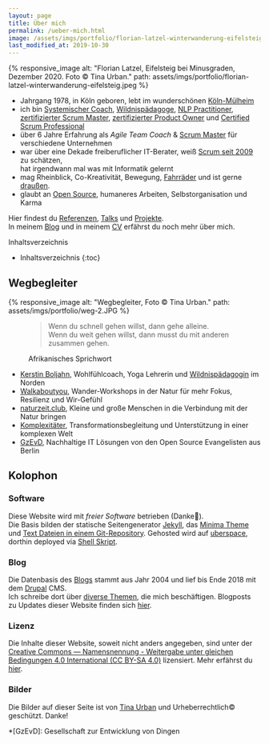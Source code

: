 ```yaml
---
layout: page
title: Über mich 
permalink: /ueber-mich.html
image: /assets/imgs/portfolio/florian-latzel-winterwanderung-eifelsteig.jpeg
last_modified_at: 2019-10-30
---
```

{% responsive_image 
alt: "Florian Latzel, Eifelsteig bei Minusgraden, Dezember 2020. Foto © Tina Urban."
path: assets/imgs/portfolio/florian-latzel-winterwanderung-eifelsteig.jpeg %}

- Jahrgang 1978, in Köln geboren, 
lebt im wunderschönen [Köln-Mülheim](/tags/muellem/index.html)
- ich bin 
[Systemischer Coach](/assets/imgs/florian-latzel-systemischer-nlp-coach.jpg), 
[Wildnispädagoge](/2020/12/14/november-draussen.html#ich-bin-wildnispädagoge), 
[NLP Practitioner](/2022/03/31/nlp-practitioner.html), 
[zertifizierter Scrum Master](/neues-aus-der-scheinwelt-professional-scrum-master-i-psm1.html),
[zertifizierter Product Owner](/2018/03/03/scrum-starter-kit.html)
und [Certified Scrum Professional](/2018/03/31/certified-scrum-professional-csp.html) 
- über 6 Jahre Erfahrung als *Agile Team Coach* & [Scrum Master](/tags/scrum-master/) 
für verschiedene Unternehmen
- war über eine Dekade freiberuflicher IT-Berater, 
weiß [Scrum seit 2009](/my-last-daily-scrum-at-berlinonline.html) zu schätzen,  
hat irgendwann mal was mit Informatik gelernt
- mag Rheinblick, Co-Kreativität, Bewegung, [Fahrräder](/tags/fahrrad/index.html) 
und ist gerne [draußen](/tags/draussen/index.html).
- glaubt an [Open Source](/tags/open-source/index.html), 
humaneres Arbeiten, Selbstorganisation und Karma

Hier findest du [Referenzen](/referenzen.html), 
[Talks](/talks.html) und [Projekte](/projekte.html).   
In meinem [Blog](/#blog) und in meinem [CV](https://florian.latzel.io/cv)
erfährst du noch mehr über mich.

Inhaltsverzeichnis
- Inhaltsverzeichnis
{:toc}

## Wegbegleiter

{% responsive_image 
alt: "Wegbegleiter, Foto © Tina Urban." 
path: assets/imgs/portfolio/weg-2.JPG %}

<figure>
<blockquote>
Wenn du schnell gehen willst, 
dann gehe alleine.<br />
Wenn du weit gehen willst,
dann musst du mit anderen zusammen gehen.  
</blockquote>
<figcaption>Afrikanisches Sprichwort</figcaption>
</figure>

- [Kerstin Boljahn](https://www.kerstin-coaching.com/), Wohlfühlcoach, Yoga Lehrerin 
und [Wildnispädagogin](/tags/wildnispadagogik/) im Norden
- [Walkaboutyou](https://walkaboutyou.org/),
Wander-Workshops in der Natur für mehr Fokus, Resilienz und Wir-Gefühl 
- [naturzeit.club](https://naturzeit.club),
Kleine und große Menschen in die Verbindung mit der Natur bringen
- [Komplexitäter](https://www.komplexitaeter.de/), 
Transformationsbegleitung und Unterstützung in einer komplexen Welt
- [GzEvD](https://www.gesellschaft-zur-entwicklung-von-dingen.de/de),
Nachhaltige IT Lösungen von den Open Source Evangelisten aus Berlin

## Kolophon

### Software

Diese Website wird mit *freier Software* betrieben (Danke🙏).   
Die Basis bilden der statische Seitengenerator [Jekyll](/tags/jekyll/),
das [Minima Theme](https://github.com/jekyll/minima)
und [Text Dateien in einem Git-Repository](https://github.com/fl3a/florian.latzel.io). 
Gehosted wird auf [uberspace](https://uberspace.de), dorthin deployed via [Shell Skript](
https://github.com/fl3a/jekyll_deployment).

### Blog

Die Datenbasis des [Blogs](/archiv.html) stammt aus Jahr 2004 und lief bis Ende 2018 
mit dem [Drupal](/tags/drupal/) CMS.   
Ich schreibe dort über [diverse Themen](/themen.html), die mich beschäftigen.
Blogposts zu Updates dieser Website finden sich [hier](/tags/netzaffe). 

### Lizenz

Die Inhalte dieser Website, soweit nicht anders angegeben, sind unter der 
[Creative Commons — Namensnennung - Weitergabe unter gleichen Bedingungen 
4.0 International (CC BY-SA 4.0)](
https://creativecommons.org/licenses/by-sa/4.0/deed.de) lizensiert.
Mehr erfährst du [hier](/copyleft).

### Bilder

Die Bilder auf dieser Seite ist von [Tina Urban](https://tinaurban.de) 
und Urheberrechtlich&copy; geschützt. Danke!

*[GzEvD]: Gesellschaft zur Entwicklung von Dingen 
